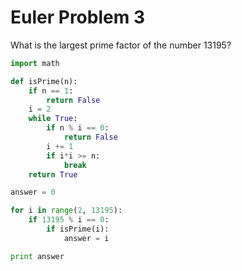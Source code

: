 # Euler Problem 3

What is the largest prime factor of the number 13195?

```python
import math

def isPrime(n):
    if n == 1:
        return False
    i = 2
    while True:
        if n % i == 0:
            return False
        i += 1
        if i*i >= n:
            break
    return True

answer = 0

for i in range(2, 13195):
	if 13195 % i == 0:
		if isPrime(i):
			answer = i

print answer
```

